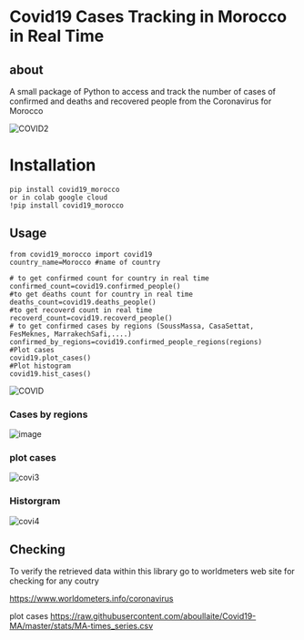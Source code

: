 # Covid19 Cases Tracking in Morocco in Real Time 

## about

A small package of Python to access and track the number of cases of confirmed and deaths and  recovered people
from the Coronavirus for Morocco

![COVID2](https://user-images.githubusercontent.com/28219393/78923704-50138000-7aa1-11ea-9acb-c7247cd595a8.JPG)

# Installation

```
pip install covid19_morocco
or in colab google cloud
!pip install covid19_morocco
```

## Usage

```
from covid19_morocco import covid19
country_name=Morocco #name of country 
```

```
# to get confirmed count for country in real time
confirmed_count=covid19.confirmed_people()
#to get deaths count for country in real time 
deaths_count=covid19.deaths_people()
#to get recoverd count in real time 
recoverd_count=covid19.recoverd_people()
# to get confirmed cases by regions (SoussMassa, CasaSettat, FesMeknes, MarrakechSafi,....)
confirmed_by_regions=covid19.confirmed_people_regions(regions)
#Plot cases 
covid19.plot_cases()
#Plot histogram
covid19.hist_cases()
```

![COVID](https://user-images.githubusercontent.com/28219393/78923684-4a1d9f00-7aa1-11ea-988f-f1e310e8f934.JPG)
### Cases by regions
![image](https://user-images.githubusercontent.com/28219393/79053998-4416f200-7c4a-11ea-8b0d-6339301f923e.png)

### plot cases

![covi3](https://user-images.githubusercontent.com/28219393/79053911-986da200-7c49-11ea-8370-39dda1df4177.JPG)

### Historgram 
![covi4](https://user-images.githubusercontent.com/28219393/79053913-999ecf00-7c49-11ea-837f-cae0e1ff9aed.JPG)

## Checking

To verify the retrieved data within this library
go to worldmeters web site for checking for any coutry

https://www.worldometers.info/coronavirus

plot cases
https://raw.githubusercontent.com/aboullaite/Covid19-MA/master/stats/MA-times_series.csv





 

